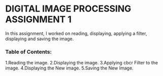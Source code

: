 # DIGITAL IMAGE PROCESSING ASSIGNMENT 1

In this assignment, I worked on reading, displaying, applying a filter, displaying and saving the image.

### Table of Contents:

1.Reading the image.
2.Displaying the image.
3.Applying cbcr Filter to the image.
4.Displaying the New image.
5.Saving the New Image.
